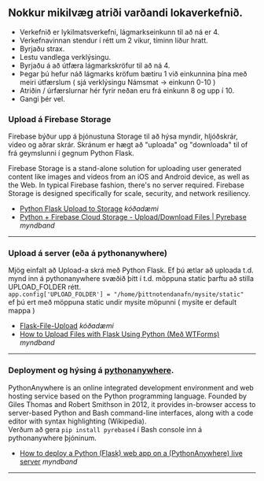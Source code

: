 ## Nokkur mikilvæg atriði varðandi lokaverkefnið.

* Verkefnið er lykilmatsverkefni, lágmarkseinkunn til að ná er 4.
* Verkefnavinnan stendur í rétt um 2 vikur, tíminn líður hratt.
* Byrjaðu strax.
* Lestu vandlega verklýsingu.
* Byrjaðu á að útfæra lágmarkskröfur til að ná 4.
* Þegar þú hefur náð lágmarks kröfum bætiru 1 við einkunnina þína með meiri útfærslum ( sjá verklýsingu Námsmat -> einkunn 0-10 )
* Atriðin / úrfærslurnar hér fyrir neðan eru frá einkunn 8 og upp í 10.
* Gangi þér vel.  


### Upload á Firebase Storage

Firebase býður upp á þjónustuna Storage til að hýsa myndir, hljóðskrár, video og aðrar skrár.  Skránum er hægt að "uploada" og "downloada" til of frá geymslunni í gegnum Python Flask.

Firebase Storage is a stand-alone solution for uploading user generated content like images and videos from an iOS and Android device, as well as the Web. In typical Firebase fashion, there's no server required. Firebase Storage is designed specifically for scale, security, and network resiliency.

* [Python Flask Upload to Storage](https://github.com/kanuarj/FirebasePython/blob/master/Storage/app.py) _kóðadæmi_
* [Python + Firebase Cloud Storage - Upload/Download Files | Pyrebase](https://www.youtube.com/watch?v=I1eskLk0exg) _myndband_

---

### Upload á server (eða á pythonanywhere)

Mjög einfalt að Upload-a skrá með Python Flask. Ef þú ætlar að uploada t.d. mynd inn á pythonanywhere svæðið þitt í t.d. möppuna static þarftu að stilla UPLOAD_FOLDER rétt.  <br>
``` app.config['UPLOAD_FOLDER'] = "/home/þittnotendanafn/mysite/static" ``` <br>
ef þú ert með möppuna static undir mysite möpunni ( mysite er default mappa )
 
* [Flask-File-Upload](https://github.com/arpanneupane19/Flask-File-Uploads/blob/main/main.py) _kóðadæmi_
* [How to Upload Files with Flask Using Python (Með WTForms)](https://www.youtube.com/watch?v=GeiUTkSAJPs) _myndband_

---

<!--
### Paginate. 

* Ef vefsíða er að birta mikið af gögnum ( tweet / blog / ... ) getur verið þreytandi að scrolla niður alla síðuna til að finna réttu gögnin.  *Paginate* er leið til að brjóta gögnin niður í minni einingar og birta færri færlsur á hverri síðu en dreifa svo gögnunum á fleiri síður.  Tilheyrandi flipar birtast til að birta mismunandi síður...



* [Python 3 Flask Bootstrap 4 Pagination Example to Paginate Array of Users Using flask-paginate](https://www.youtube.com/watch?v=vt0OXl2WCGI) _myndband_
* [Flask-paginate](https://flask-paginate.readthedocs.io/en/master/)
* [What is pagination](https://www.techtarget.com/whatis/definition/pagination)

---
-->

### Deployment og hýsing á [pythonanywhere](https://www.pythonanywhere.com/). 

PythonAnywhere is an online integrated development environment and web hosting service based on the Python programming language. Founded by Giles Thomas and Robert Smithson in 2012, it provides in-browser access to server-based Python and Bash command-line interfaces, along with a code editor with syntax highlighting (Wikipedia). <br>
Verðum að gera ``` pip install pyrebase4 ``` í Bash console inn á pythonanywhere þjóninum.


* [How to deploy a Python (Flask) web app on a (PythonAnywhere) live server](https://www.youtube.com/watch?v=75-oCKUx3oU) _myndband_

---
<!--
### Deployment og hýsing á [Vercel](https://vercel.com/pricing)
* [Simple Guide](https://blog.stackademic.com/simple-guide-on-deploying-python-flask-api-on-vercel-free-of-cost-2c8bd983a40b)
-->
<!--

## Undirbúningur

Viðfangsefni lokaverkefnisins er frjálst en það þýðir ekki að það eigi að vera skipulagslaust og innihald eintómt bull (_dummy texti_). Við eigum að nota allt sem við höfum lært í vefhönnun sem að gagni getur komið í lokaverkefninu.

### Viðfangsefni

Lýsið í stuttu máli um hvað lokaverkefnið er í **Verkefni 7, README.md** skránni.

Hér er dæmi um umfjöllunarefni (_xyz er ykkar val_)

> Lokaverkefnið er bloggsíða sem fjallar um **XYZ**. Á forsíðu eru greinar um **XYZ** sem allir geta lesið og eru skráðar af ritstjóra. Á undirsíðu eru upplýsingar sem fengnar eru frá **XYZ API**. Það er hægt að skrá sig inn á spjallrás þar sem notendur geta spjallað saman um **XYZ**. Ekki er hægt að komast á spjallrásina nema innskráðir notendur.

### Veftré (_Site map_)

Búið til veftré sem lýsir skipulagi og virkni sem á að vera í vefnum. Það getur verið í textasniði og skráð eins og hér er sýnt.

```
    index ('/') innihald kemur úr (xyz) gagnagrunni 
    |
    |_ Um XYZ ('/about') innihald kemur úr (xyz) API endpoint
    |
    |_ Innskráning ('/login') - _Firebase authentication_
    |   |_ spjallrás ('/blog') lokuð með _session_
    |   |   |_ skrifað í fb gagnagrunn ('/write')
    |   |   |_ breyta grein í fb gagnagrunn ('/update')
    |   |   |_ eyða grein í fb gagnagrunn ('/delete')
    |   |   |_ útskráning (session log out)
    |   |_ innskráning mistókst ('/login_error')
    |
    |_ Nýskráning ('/register')- _Firebase authentication_
        |_ nýskráning tókst ('/register_ok')  
        |   |_ skráðu þig á spjallrásina ('/login')
        |_ nýskráning mistókst ('/register_error')

```

### Gagnagrunnur

Notendur sem skráðir eru inn með _Firebase Authentication_ geta skrifað í gagnagrunnstöfluna _Póstar_. Notendur eiga að geta skrifað pistla og leiðrétt pistlana sína. Þeir birtast í spjallrásinni. Notendur eiga að geta eytt sínum pistlum.

#### Póstar (tafla)
1. Hver skráning fær sér ID (KEY node)
1. Fyrirsögn (skráð í input)
1. Pistill (skráður í textarea)
1. Höfundur (skráður í input)
1. Dagsetning (sjálfvirk - _timestamp_)

### Niðurstaða 

Lýsið í stuttu máli hvað gekk vel að leysa og hvað vantar upp á að verkefnaáætlunin hafi staðist í **Verkefni 7, README.md**. 

-->
